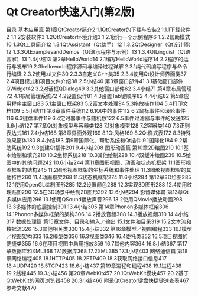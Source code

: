Qt Creator快速入门(第2版)
======

目录
基本应用篇 
第1章QtCreator简介2 
1.1QtCreator的下载与安装2 
1.1.1下载软件2 
1.1.2安装软件3 
1.2QtCreator环境介绍3 
1.2.1运行一个示例程序6 
1.2.2帮助模式10 
1.3Qt工具简介12 
1.3.1QtAssistant（Qt助手）12 
1.3.2QtDesigner（Qt设计师）12 
1.3.3QtExamplesandDemos（Qt演示程序与示例）13 
1.3.4QtLinguist（Qt语言家）13 
1.4小结13 
第2章HelloWorld14 
2.1编写HelloWorld程序14 
2.2程序的运行与发布19 
2.3helloworld程序源码与编译过程详解 
2.3.1纯代码编写程序与命令行编译 
2.3.2使用.ui文件30 
2.3.3自定义C++类35 
2.3.4使用Qt设计师界面类37 
2.4项目模式和项目文件介绍38 
2.5小结40 
第3章窗口部件41 
3.1基础窗口部件QWidget42 
3.2对话框QDialog49 
3.3其他窗口部件62 
3.4小结71 
第4章布局管理72 
4.1布局管理系统72 
4.2设置伙伴81 
4.3设置Tab键顺序82 
4.4小结82 
第5章应用程序主窗口83 
5.1主窗口框架83 
5.2富文本处理94 
5.3拖放操作104 
5.4打印文档109 
5.5小结111 
第6章事件系统112 
6.1Qt中的事件112 
6.2鼠标事件和滚轮事件116 
6.3键盘事件119 
6.4定时器事件与随机数122 
6.5事件过滤器与事件的发送125 
6.6小结127 
第7章Qt对象模型与容器类128 
7.1对象模型128 
7.2容器类140 
7.3正则表达式161 
7.4小结168 
第8章界面外观169 
8.1Qt风格169 
8.2Qt样式表172 
8.3特殊效果窗体180 
8.4小结183 
第9章国际化、帮助系统和Qt插件 
9.1国际化184 
9.2帮助系统192 
9.3创建Qt插件201 
9.4小结208 
图形动画篇 
第10章2D绘图210 
10.1基本绘制和填充210 
10.2坐标系统218 
10.3其他绘制228 
10.4双缓冲绘图239 
10.5绘图中的其他问题242 
10.6小结244 
第11章图形视图、动画和状态机框架 
11.1图形视图框架的结构245 
11.2图形视图框架的坐标系统和事件处理 
11.3图形视图框架的其他特性260 
11.4动画框架268 
11.5状态机框架274 
11.6小结284 
第12章3D绘图285 
12.1使用OpenGL绘制图形285 
12.2设置颜色288 
12.3实现3D图形288 
12.4使用纹理贴图290 
12.5在3D场景中绘制2D图形292 
12.6小结294 
影音媒体篇 
第13章Qt多媒体应用296 
13.1使用QSound播放声音296 
13.2使用QMovie播放动画298 
13.3多媒体的底层控制301 
13.4小结305 
第14章Phonon多媒体框架306 
14.1Phonon多媒体框架的架构306 
14.2播放音频308 
14.3播放视频310 
14.4小结317 
数据处理篇 
第15章文件、目录和输入／输出 
15.1文件和目录319 
15.2文本流和数据流326 
15.3其他相关类330 
15.4小结332 
第16章模型／视图编程333 
16.1模型／视图架构333 
16.2模型类336 
16.3视图类346 
16.4委托类352 
16.5项目视图的便捷类355 
16.6在项目视图中启用拖放359 
16.7其他内容364 
16.8小结367 
第17章数据库和XML368 
17.1数据库368 
17.2XML385 
17.3小结403 
网络通信篇 
第18章网络编程405 
18.1HTTP405 
18.2FTP409 
18.3获取网络接口信息417 
18.4UDP420 
18.5TCP423 
18.6小结437 
第19章进程和线程438 
19.1进程438 
19.2线程445 
19.3小结456 
第20章WebKit457 
20.1QtWebKit模块457 
20.2基于QtWebKit的网页浏览器458 
20.3小结466 
附录QtCreator键盘快捷键速查表467 
参考文献470
